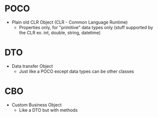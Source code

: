 # POCO
- Plain old CLR Object (CLR - Common Language Runtime)
  - Properties only, for "primitive" data types only (stuff supported by the CLR ex. int, double, string, datetime)
  
# DTO
- Data transfer Object
  - Just like a POCO except data types can be other classes

# CBO
- Custom Business Object
  - Like a DTO but with methods
